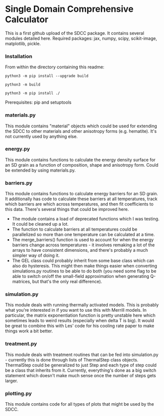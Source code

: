 # Single Domain Comprehensive Calculator

 This is a first github upload of the SDCC package. It contains several modules detailed here.
 Required packages: jax, numpy, scipy, scikit-image, matplotlib, pickle.

### Installation
 From within the directory containing this readme:

 `python3 -m pip install --upgrade build`

 `python3 -m build`

 `python3 -m pip install ./`

 Prerequisites: pip and setuptools

### materials.py
 This module contains "material" objects which could be used for extending the SDCC to other materials and other anisotropy forms (e.g. hematite). It's not currently used by anything else.

### energy.py
 This module contains functions to calculate the energy density surface for an SD grain as a function of composition, shape and anisotropy form. Could be extended by using materials.py.

### barriers.py
 This module contains functions to calculate energy barriers for an SD grain. It additionally has code to calculate these barriers at all temperatures, track which barriers are which across temperatures, and then fit coefficients to this data. There's several things that could be improved here.

 - The module contains a load of deprecated functions which I was testing. It could be cleaned up a lot.
 - The function to calculate barriers at all temperatures could be parallelized so more than one temperature can be calculated at a time.
 - The merge_barriers() function is used to account for when the energy barriers change across temperatures - it involves remaking a lot of the arrays to have consistent dimensions, and there's probably a much simpler way of doing it.
 - The GEL class could probably inherit from some base class which can also do hysteresis. This might then make things easier when converting simulations.py routines to be able to do both (you need some flag to be able to switch on/off the small-field approximation when generating Q-matrices, but that's the only real difference).

### simulation.py
This module deals with running thermally activated models. This is probably what you're interested in if you want to use this with Merrill models. In particular, the matrix exponentiation function is pretty unstable here which sometimes leads to weird results (especially when delta T is big). It would be great to combine this with Les' code for his cooling rate paper to make things work a bit better.

### treatment.py
This module deals with treatment routines that can be fed into simulation.py - currently this is done through lists of ThermalStep class objects. ThermalStep could be generalized to just Step and each type of step could be a class that inherits from it. Currently, everything's done as a big switch statement which doesn't make much sense once the number of steps gets larger.

### plotting.py
This module contains code for all types of plots that might be used by the SDCC.

